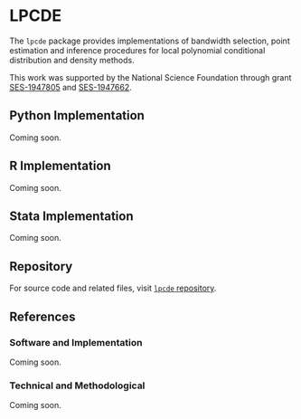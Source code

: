 # LPCDE

The `lpcde` package provides implementations of bandwidth selection, point estimation and inference procedures for local polynomial conditional distribution and density methods.

This work was supported by the National Science Foundation through grant [SES-1947805](https://www.nsf.gov/awardsearch/showAward?AWD_ID=1947805) and [SES-1947662](https://www.nsf.gov/awardsearch/showAward?AWD_ID=1947662).

## Python Implementation

Coming soon.

## R Implementation

Coming soon.

## Stata Implementation

Coming soon.

## Repository

For source code and related files, visit [`lpcde` repository](https://github.com/nppackages/lpcde/).


## References

### Software and Implementation

Coming soon.

### Technical and Methodological

Coming soon.


<br><br>
